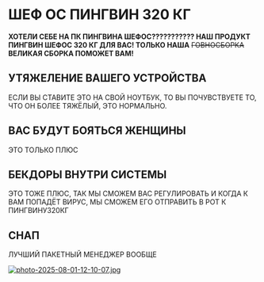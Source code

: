 # ШЕФ ОС ПИНГВИН 320 КГ

**ХОТЕЛИ СЕБЕ НА ПК ПИНГВИНА ШЕФОС??????????? НАШ ПРОДУКТ ПИНГВИН ШЕФОС 320 КГ ДЛЯ ВАС! ТОЛЬКО НАША** ~~ГОВНОСБОРКА~~ **ВЕЛИКАЯ СБОРКА ПОМОЖЕТ ВАМ!**

## УТЯЖЕЛЕНИЕ ВАШЕГО УСТРОЙСТВА

ЕСЛИ ВЫ СТАВИТЕ ЭТО НА СВОЙ НОУТБУК, ТО ВЫ ПОЧУВСТВУЕТЕ ТО, ЧТО ОН БОЛЕЕ ТЯЖЁЛЫЙ, ЭТО НОРМАЛЬНО.

## ВАС БУДУТ БОЯТЬСЯ ЖЕНЩИНЫ

ЭТО ТОЛЬКО ПЛЮС

## БЕКДОРЫ ВНУТРИ СИСТЕМЫ

ЭТО ТОЖЕ ПЛЮС, ТАК МЫ СМОЖЕМ ВАС РЕГУЛИРОВАТЬ И КОГДА К ВАМ ПОПАДЁТ ВИРУС, МЫ СМОЖЕМ ЕГО ОТПРАВИТЬ В РОТ К ПИНГВИНУ320КГ

## СНАП

ЛУЧШИЙ ПАКЕТНЫЙ МЕНЕДЖЕР ВООБЩЕ

[![photo-2025-08-01-12-10-07.jpg](https://i.postimg.cc/dQxQ2QBH/photo-2025-08-01-12-10-07.jpg)](https://postimg.cc/c6fNZSPw)
